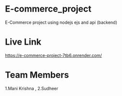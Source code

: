 

# E-commerce_project

E-Commerce project using nodejs ejs and api (backend)

# Live Link
https://e-commerce-project-7tb6.onrender.com/

# Team Members

1.Mani Krishna , 2.Sudheer
